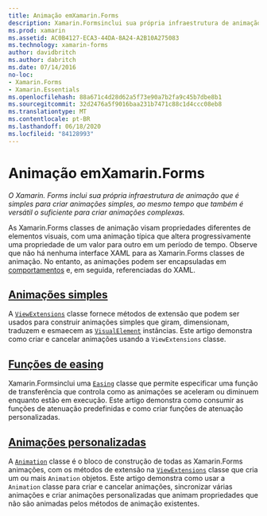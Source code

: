 ```yaml
---
title: Animação emXamarin.Forms
description: Xamarin.Formsinclui sua própria infraestrutura de animação que é simples para criar animações simples, ao mesmo tempo que também é versátil o suficiente para criar animações complexas.
ms.prod: xamarin
ms.assetid: AC0B4127-ECA3-44DA-8A24-A2B10A275083
ms.technology: xamarin-forms
author: davidbritch
ms.author: dabritch
ms.date: 07/14/2016
no-loc:
- Xamarin.Forms
- Xamarin.Essentials
ms.openlocfilehash: 88a671c4d28d62a5f73e90a7b2fa9c45b7dbe8b1
ms.sourcegitcommit: 32d2476a5f9016baa231b7471c88c1d4ccc08eb8
ms.translationtype: MT
ms.contentlocale: pt-BR
ms.lasthandoff: 06/18/2020
ms.locfileid: "84128993"
---
```

# <a name="animation-in-xamarinforms"></a>Animação emXamarin.Forms

_O Xamarin. Forms inclui sua própria infraestrutura de animação que é simples para criar animações simples, ao mesmo tempo que também é versátil o suficiente para criar animações complexas._

As Xamarin.Forms classes de animação visam propriedades diferentes de elementos visuais, com uma animação típica que altera progressivamente uma propriedade de um valor para outro em um período de tempo. Observe que não há nenhuma interface XAML para as Xamarin.Forms classes de animação. No entanto, as animações podem ser encapsuladas em [comportamentos](~/xamarin-forms/app-fundamentals/behaviors/index.md) e, em seguida, referenciadas do XAML.

## <a name="simple-animations"></a>[Animações simples](simple.md)

A [`ViewExtensions`](xref:Xamarin.Forms.ViewExtensions) classe fornece métodos de extensão que podem ser usados para construir animações simples que giram, dimensionam, traduzem e esmaecem as [`VisualElement`](xref:Xamarin.Forms.VisualElement) instâncias. Este artigo demonstra como criar e cancelar animações usando a `ViewExtensions` classe.

## <a name="easing-functions"></a>[Funções de easing](easing.md)

Xamarin.Formsinclui uma [`Easing`](xref:Xamarin.Forms.Easing) classe que permite especificar uma função de transferência que controla como as animações se aceleram ou diminuem enquanto estão em execução. Este artigo demonstra como consumir as funções de atenuação predefinidas e como criar funções de atenuação personalizadas.

## <a name="custom-animations"></a>[Animações personalizadas](custom.md)

A [`Animation`](xref:Xamarin.Forms.Animation) classe é o bloco de construção de todas as Xamarin.Forms animações, com os métodos de extensão na [`ViewExtensions`](xref:Xamarin.Forms.ViewExtensions) classe que cria um ou mais `Animation` objetos. Este artigo demonstra como usar a `Animation` classe para criar e cancelar animações, sincronizar várias animações e criar animações personalizadas que animam propriedades que não são animadas pelos métodos de animação existentes.
